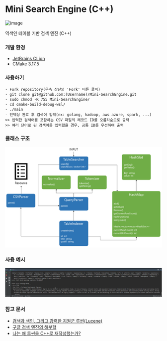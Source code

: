 # Mini Search Engine (C++)

<img src="https://img.shields.io/badge/version-1.0.0-blue.svg" alt="image" />

역색인 테이블 기반 검색 엔진 (C++)

### 개발 환경

* [JetBrains CLion](https://www.jetbrains.com/clion/?fromMenu)
* CMake 3.17.5

### 사용하기

```
- Fork repository(우측 상단의 'Fork' 버튼 클릭)
- git clone git@github.com:(Username)/Mini-SearchEngine.git
- sudo chmod -R 755 Mini-SearchEngine/
- cd cmake-build-debug-wsl/
- ./main
- 인덱싱 완료 후 검색어 입력(ex: golang, hadoop, aws azure, spark, ...)
>> 입력한 검색어를 포함하는 CSV 파일의 레코드 ID를 오름차순으로 출력
>> 여러 단어로 된 검색어를 입력했을 경우, 공통 ID를 우선하여 출력
```

### 클래스 구조

![alt text](resources/arch.PNG)

### 사용 예시

![alt text](resources/example.gif)

### 참고 문서

* [검색과 색인, 그리고 강력한 지원군 루씬(Lucene)](https://blog.naver.com/tmondev/220323614797)
* [구글 검색 엔진의 해부학](http://www.emh.co.kr/content.pl?google_search_engine)
* [나는 왜 루씬을 C++로 재작성했는가?](https://deview.kr/data/deview/2019/presentation/[145]%EB%82%98%EB%8A%94%20%EC%99%9C%20%EB%A3%A8%EC%94%AC%EC%9D%84%20C++%EB%A1%9C%20%EC%9E%AC%EC%9E%91%EC%84%B1%ED%96%88%EB%8A%94%EA%B0%80.pdf)
